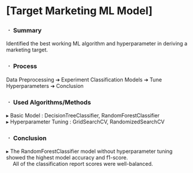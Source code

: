 # [Target Marketing ML Model]

### ㆍ Summary

Identified the best working ML algorithm and hyperparameter in deriving a marketing target.

### ㆍ Process

Data Preprocessing ➔ Experiment Classification Models ➔ Tune Hyperparameters ➔ Conclusion

### ㆍ Used Algorithms/Methods

▸ Basic Model : DecisionTreeClassifier, RandomForestClassifier
<br/>
▸ Hyperparameter Tuning : GridSearchCV, RandomizedSearchCV

### ㆍ Conclusion

▸ The RandomForestClassifier model without hyperparameter tuning showed the highest model accuracy and f1-score.
<br/>
&ensp;&ensp; All of the classification report scores were well-balanced.
